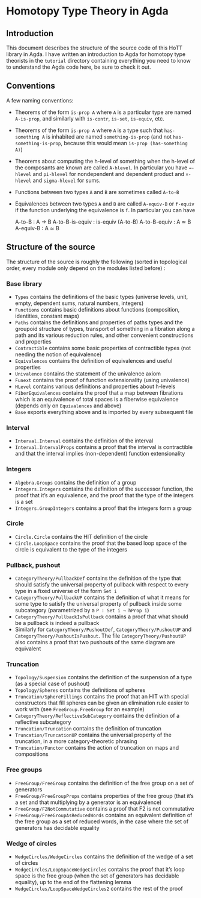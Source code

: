 Homotopy Type Theory in Agda
============================

Introduction
------------

This document describes the structure of the source code of this HoTT library in Agda. I have
written an introduction to Agda for homotopy type theorists in the `tutorial` directory containing
everything you need to know to understand the Agda code here, be sure to check it out.

Conventions
-----------

A few naming conventions:

- Theorems of the form `is-prop A` where `A` is a particular type are named `A-is-prop`, and
  similarly with `is-contr`, `is-set`, `is-equiv`, etc.
- Theorems of the form `is-prop A` where `A` is a type such that `has-something A` is inhabited are
  named `something-is-prop` (and not `has-something-is-prop`, because this would mean `is-prop
  (has-something A)`)
- Theorems about computing the h-level of something when the h-level of the composants are known are
  called `A-hlevel`. In particular you have `→-hlevel` and `pi-hlevel` for nondependent and
  dependent product and `×-hlevel` and `sigma-hlevel` for sums.
- Functions between two types `A` and `B` are sometimes called `A-to-B`
- Equivalences between two types `A` and `B` are called `A-equiv-B` or `f-equiv` if the function
  underlying the equivalence is `f`. In particular you can have

    A-to-B : A → B
    A-to-B-is-equiv : is-equiv (A-to-B)
    A-to-B-equiv : A ≃ B
    A-equiv-B : A ≃ B

Structure of the source
-----------------------

The structure of the source is roughly the following (sorted in topological order, every module only
depend on the modules listed before) :

### Base library

- `Types` contains the definitions of the basic types (universe levels, unit, empty, dependent sums,
  natural numbers, integers)
- `Functions` contains basic definitions about functions (composition, identities, constant maps)
- `Paths` contains the definitions and properties of paths types and the groupoid structure of
  types, transport of something in a fibration along a path and its various reduction rules, and
  other convenient constructions and properties
- `Contractible` contains some basic properties of contractible types (not needing the notion of
  equivalence)
- `Equivalences` contains the definition of equivalences and useful properties
- `Univalence` contains the statement of the univalence axiom
- `Funext` contains the proof of function extensionality (using univalence)
- `HLevel` contains various definitions and properties about h-levels
- `FiberEquivalences` contains the proof that a map between fibrations which is an equivalence of
  total spaces is a fiberwise equivalence (depends only on `Equivalences` and above)
- `Base` exports everything above and is imported by every subsequent file

### Interval

- `Interval.Interval` contains the definition of the interval
- `Interval.IntervalProps` contains a proof that the interval is contractible and that the interval
  implies (non-dependent) function extensionality

### Integers

- `Algebra.Groups` contains the definition of a group
- `Integers.Integers` contains the definition of the successor function, the proof that it’s an
  equivalence, and the proof that the type of the integers is a set
- `Integers.GroupIntegers` contains a proof that the integers form a group

### Circle

- `Circle.Circle` contains the HIT definition of the circle
- `Circle.LoopSpace` contains the proof that the based loop space of the circle is equivalent to the
  type of the integers

### Pullback, pushout

- `CategoryTheory/PullbackDef` contains the definition of the type that should satisfy the universal
  property of pullback with respect to every type in a fixed universe of the form `Set i`
- `CategoryTheory/PullbackUP` contains the definition of what it means for some type to satisfy the
  universal property of pullback inside some subcategory (parametrized by a `P : Set i → hProp i`)
- `CategoryTheory/PullbackIsPullback` contains a proof that what should be a pullback is indeed a
  pullback
- Similarly for `CategoryTheory/PushoutDef`, `CategoryTheory/PushoutUP` and
  `CategoryTheory/PushoutIsPushout`. The file `CategoryTheory/PushoutUP` also contains a proof that
  two pushouts of the same diagram are equivalent

### Truncation

- `Topology/Suspension` contains the definition of the suspension of a type (as a special case of
  pushout)
- `Topology/Spheres` contains the definitions of spheres
- `Truncation/SphereFillings` contains the proof that an HIT with special constructors that fill
  spheres can be given an elimination rule easier to work with (see `FreeGroup.FreeGroup` for an
  example)
- `CategoryTheory/ReflectiveSubCategory` contains the definition of a reflective subcategory
- `Truncation/Truncation` contains the definition of truncation
- `Truncation/TruncationUP` contains the universal property of the truncation, in a more
  category-theoretic phrasing
- `Truncation/Functor` contains the action of truncation on maps and compositions

### Free groups

- `FreeGroup/FreeGroup` contains the definition of the free group on a set of generators
- `FreeGroup/FreeGroupProps` contains properties of the free group (that it’s a set and that
  multiplying by a generator is an equivalence)
- `FreeGroup/F2NotCommutative` contains a proof that F2 is not commutative
- `FreeGroup/FreeGroupAsReducedWords` contains an equivalent definition of the free group as a set
  of reduced words, in the case where the set of generators has decidable equality

### Wedge of circles

- `WedgeCircles/WedgeCircles` contains the definition of the wedge of a set of circles
- `WedgeCircles/LoopSpaceWedgeCircles` contains the proof that it’s loop space is the free group
  (when the set of generators has decidable equality), up to the end of the flattening lemma
- `WedgeCircles/LoopSpaceWedgeCircles2` contains the rest of the proof
